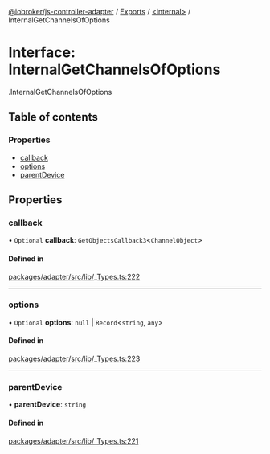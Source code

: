 [@iobroker/js-controller-adapter](../README.md) / [Exports](../modules.md) / [<internal\>](../modules/internal_.md) / InternalGetChannelsOfOptions

# Interface: InternalGetChannelsOfOptions

[<internal>](../modules/internal_.md).InternalGetChannelsOfOptions

## Table of contents

### Properties

- [callback](internal_.InternalGetChannelsOfOptions.md#callback)
- [options](internal_.InternalGetChannelsOfOptions.md#options)
- [parentDevice](internal_.InternalGetChannelsOfOptions.md#parentdevice)

## Properties

### callback

• `Optional` **callback**: `GetObjectsCallback3`<`ChannelObject`\>

#### Defined in

[packages/adapter/src/lib/_Types.ts:222](https://github.com/ioBroker/ioBroker.js-controller/blob/8a7c323d/packages/adapter/src/lib/_Types.ts#L222)

___

### options

• `Optional` **options**: ``null`` \| `Record`<`string`, `any`\>

#### Defined in

[packages/adapter/src/lib/_Types.ts:223](https://github.com/ioBroker/ioBroker.js-controller/blob/8a7c323d/packages/adapter/src/lib/_Types.ts#L223)

___

### parentDevice

• **parentDevice**: `string`

#### Defined in

[packages/adapter/src/lib/_Types.ts:221](https://github.com/ioBroker/ioBroker.js-controller/blob/8a7c323d/packages/adapter/src/lib/_Types.ts#L221)
